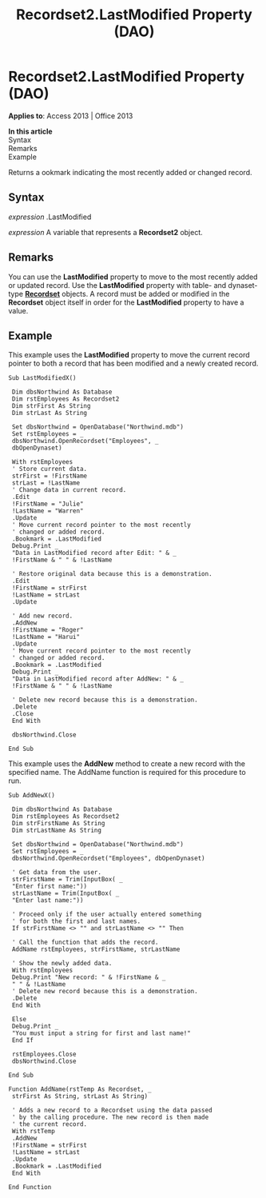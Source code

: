 ﻿---
title: Recordset2.LastModified Property (DAO)
TOCTitle: LastModified Property
ms:assetid: 1c13cb43-23b5-73b6-af00-a3676cc37cc7
ms:mtpsurl: https://msdn.microsoft.com/en-us/library/Ff845726(v=office.15)
ms:contentKeyID: 48543557
ms.date: 09/18/2015
mtps_version: v=office.15
---

# Recordset2.LastModified Property (DAO)


**Applies to**: Access 2013 | Office 2013

**In this article**  
Syntax  
Remarks  
Example  

Returns a ookmark indicating the most recently added or changed record.

## Syntax

*expression* .LastModified

*expression* A variable that represents a **Recordset2** object.

## Remarks

You can use the **LastModified** property to move to the most recently added or updated record. Use the **LastModified** property with table- and dynaset-type **[Recordset](recordset-object-dao.md)** objects. A record must be added or modified in the **Recordset** object itself in order for the **LastModified** property to have a value.

## Example

This example uses the **LastModified** property to move the current record pointer to both a record that has been modified and a newly created record.

    Sub LastModifiedX() 
     
     Dim dbsNorthwind As Database 
     Dim rstEmployees As Recordset2 
     Dim strFirst As String 
     Dim strLast As String 
     
     Set dbsNorthwind = OpenDatabase("Northwind.mdb") 
     Set rstEmployees = _ 
     dbsNorthwind.OpenRecordset("Employees", _ 
     dbOpenDynaset) 
     
     With rstEmployees 
     ' Store current data. 
     strFirst = !FirstName 
     strLast = !LastName 
     ' Change data in current record. 
     .Edit 
     !FirstName = "Julie" 
     !LastName = "Warren" 
     .Update 
     ' Move current record pointer to the most recently 
     ' changed or added record. 
     .Bookmark = .LastModified 
     Debug.Print _ 
     "Data in LastModified record after Edit: " & _ 
     !FirstName & " " & !LastName 
     
     ' Restore original data because this is a demonstration. 
     .Edit 
     !FirstName = strFirst 
     !LastName = strLast 
     .Update 
     
     ' Add new record. 
     .AddNew 
     !FirstName = "Roger" 
     !LastName = "Harui" 
     .Update 
     ' Move current record pointer to the most recently 
     ' changed or added record. 
     .Bookmark = .LastModified 
     Debug.Print _ 
     "Data in LastModified record after AddNew: " & _ 
     !FirstName & " " & !LastName 
     
     ' Delete new record because this is a demonstration. 
     .Delete 
     .Close 
     End With 
     
     dbsNorthwind.Close 
     
    End Sub 

This example uses the **AddNew** method to create a new record with the specified name. The AddName function is required for this procedure to run.

    Sub AddNewX() 
     
     Dim dbsNorthwind As Database 
     Dim rstEmployees As Recordset2 
     Dim strFirstName As String 
     Dim strLastName As String 
     
     Set dbsNorthwind = OpenDatabase("Northwind.mdb") 
     Set rstEmployees = _ 
     dbsNorthwind.OpenRecordset("Employees", dbOpenDynaset) 
     
     ' Get data from the user. 
     strFirstName = Trim(InputBox( _ 
     "Enter first name:")) 
     strLastName = Trim(InputBox( _ 
     "Enter last name:")) 
     
     ' Proceed only if the user actually entered something 
     ' for both the first and last names. 
     If strFirstName <> "" and strLastName <> "" Then 
     
     ' Call the function that adds the record. 
     AddName rstEmployees, strFirstName, strLastName 
     
     ' Show the newly added data. 
     With rstEmployees 
     Debug.Print "New record: " & !FirstName & _ 
     " " & !LastName 
     ' Delete new record because this is a demonstration. 
     .Delete 
     End With 
     
     Else 
     Debug.Print _ 
     "You must input a string for first and last name!" 
     End If 
     
     rstEmployees.Close 
     dbsNorthwind.Close 
     
    End Sub 
     
    Function AddName(rstTemp As Recordset, _ 
     strFirst As String, strLast As String) 
     
     ' Adds a new record to a Recordset using the data passed 
     ' by the calling procedure. The new record is then made 
     ' the current record. 
     With rstTemp 
     .AddNew 
     !FirstName = strFirst 
     !LastName = strLast 
     .Update 
     .Bookmark = .LastModified 
     End With 
     
    End Function

